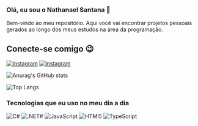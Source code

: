 
### Olá, eu sou o Nathanael Santana 🫡

Bem-vindo ao meu repositório. Aqui você vai encontrar projetos pessoais gerados ao longo dos meus estudos na área da programação.

## Conecte-se comigo 😉
[![Instagram](https://img.shields.io/badge/Instagram-E4405F?style=for-the-badge&logo=instagram&logoColor=white)](https://www.instagram.com/nathanaelsouls/)
[![Instagram](https://img.shields.io/badge/LinkedIn-0077B5?style=for-the-badge&logo=linkedin&logoColor=white)](https://www.linkedin.com/in/nathanael-santana-9366a3174/)

![Anurag's GitHub stats](https://github-readme-stats.vercel.app/api?username=nathanaelsouls&show_icons=true&theme=radical)

![Top Langs](https://github-readme-stats.vercel.app/api/top-langs/?username=nathanaelsouls&layout=compact)


### Tecnologias que eu uso no meu dia a dia

![C#](https://img.shields.io/badge/C%23-239120?style=for-the-badge&logo=c-sharp&logoColor=white)
![.NET#](https://img.shields.io/badge/.NET-5C2D91?style=for-the-badge&logo=.net&logoColor=white)
![JavaScript](https://img.shields.io/badge/JavaScript-F7DF1E?style=for-the-badge&logo=javascript&logoColor=black)
![HTMl5](https://img.shields.io/badge/HTML5-E34F26?style=for-the-badge&logo=html5&logoColor=white)
![TypeScript](https://img.shields.io/badge/TypeScript-007ACC?style=for-the-badge&logo=typescript&logoColor=white)
